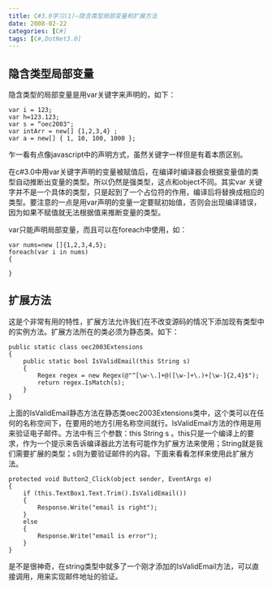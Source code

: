 ```yaml
---
title: C#3.0学习(1)—隐含类型局部变量和扩展方法
date: 2008-02-22
categories: [C#]
tags: [C#,DotNet3.0]
---
```


## 隐含类型局部变量

隐含类型的局部变量是用var关键字来声明的，如下：

```
var i = 123;
var h=123.123;
var s = “oec2003";
var intArr = new[] {1,2,3,4} ;
var a = new[] { 1, 10, 100, 1000 };
```

乍一看有点像javascript中的声明方式，虽然关键字一样但是有着本质区别。

在c#3.0中用var关键字声明的变量被赋值后，在编译时编译器会根据变量值的类型自动推断出变量的类型。所以仍然是强类型，这点和object不同。其实var 关键字并不是一个具体的类型，只是起到了一个占位符的作用，编译后将替换成相应的类型。要注意的一点是用var声明的变量一定要赋初始值，否则会出现编译错误，因为如果不赋值就无法根据值来推断变量的类型。

var只能声明局部变量，而且可以在foreach中使用，如：

```
var nums=new []{1,2,3,4,5};
foreach(var i in nums)
{

}
```

## 扩展方法

这是个非常有用的特性，扩展方法允许我们在不改变源码的情况下添加现有类型中的实例方法。扩展方法所在的类必须为静态类。如下：

```
public static class oec2003Extensions
{
    public static bool IsValidEmail(this String s)
    {
        Regex regex = new Regex(@"^[\w-\.]+@([\w-]+\.)+[\w-]{2,4}$");
        return regex.IsMatch(s);
    }
}
```

上面的IsValidEmail静态方法在静态类oec2003Extensions类中，这个类可以在任何的名称空间下，在要用的地方引用名称空间就行。IsValidEmail方法的作用是用来验证电子邮件。方法中有三个参数：this  String  s 。this只是一个编译上的要求，作为一个提示来告诉编译器此方法有可能作为扩展方法来使用；String就是我们需要扩展的类型；s则为要验证邮件的内容。下面来看看怎样来使用此扩展方法。

```
protected void Button2_Click(object sender, EventArgs e)
{
    if (this.TextBox1.Text.Trim().IsValidEmail())
    {
        Response.Write("email is right");
    }
    else
    {
        Response.Write("email is error");
    }
}
```

是不是很神奇，在string类型中就多了一个刚才添加的IsValidEmail方法，可以直接调用，用来实现邮件地址的验证。

